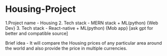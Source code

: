 # Housing-Project
1.Project name - Housing
2. Tech stack - MERN stack + ML(python) {Web Dev}
3. Tech stack - React-native + ML(python) {Mob app} [ask gpt for better and compatible source]

Brief idea -
It will compare the Housing prices of any particular area around the world and also provide the price in multiple currencies.
